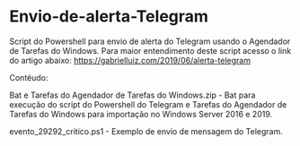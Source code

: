 # Envio-de-alerta-Telegram
Script do Powershell para envio de alerta do Telegram usando o Agendador de Tarefas do Windows.
Para maior entendimento deste script acesso o link do artigo abaixo: https://gabrielluiz.com/2019/06/alerta-telegram

Contéudo:

Bat e Tarefas do Agendador de Tarefas do Windows.zip - Bat para execução do script do Powershell do Telegram e Tarefas do Agendador de Tarefas do Windows para importação no Windows Server 2016 e 2019.

evento_29292_critico.ps1 - Exemplo de envio de mensagem do Telegram.
